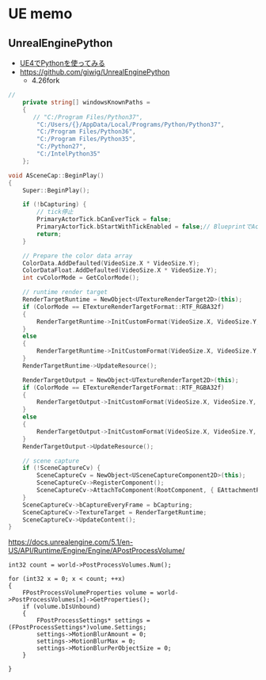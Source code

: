 # UE memo

## UnrealEnginePython
- [UE4でPythonを使ってみる](https://qiita.com/simonritchie/items/58fe6d4d3c411c8c062f)
- https://github.com/giwig/UnrealEnginePython
  - 4.26fork

```cs
// 
    private string[] windowsKnownPaths =
    {
       // "C:/Program Files/Python37",
        "C:/Users/{}/AppData/Local/Programs/Python/Python37",
        "C:/Program Files/Python36",
        "C:/Program Files/Python35",
        "C:/Python27",
        "C:/IntelPython35"
    };
```

```cpp
void ASceneCap::BeginPlay()
{
	Super::BeginPlay();

	if (!bCapturing) {
		// tick停止
		PrimaryActorTick.bCanEverTick = false;
		PrimaryActorTick.bStartWithTickEnabled = false;// BlueprintでActorTickカテゴリにあるフラグ
		return;
	}

	// Prepare the color data array
	ColorData.AddDefaulted(VideoSize.X * VideoSize.Y);
	ColorDataFloat.AddDefaulted(VideoSize.X * VideoSize.Y);
	int cvColorMode = GetColorMode();

	// runtime render target
	RenderTargetRuntime = NewObject<UTextureRenderTarget2D>(this);
	if (ColorMode == ETextureRenderTargetFormat::RTF_RGBA32f)
	{
		RenderTargetRuntime->InitCustomFormat(VideoSize.X, VideoSize.Y, PF_FloatRGBA, false);
	}
	else
	{
		RenderTargetRuntime->InitCustomFormat(VideoSize.X, VideoSize.Y, PF_B8G8R8A8, false);
	}
	RenderTargetRuntime->UpdateResource();

	RenderTargetOutput = NewObject<UTextureRenderTarget2D>(this);
	if (ColorMode == ETextureRenderTargetFormat::RTF_RGBA32f)
	{
		RenderTargetOutput->InitCustomFormat(VideoSize.X, VideoSize.Y, PF_FloatRGBA, false);
	}
	else
	{
		RenderTargetOutput->InitCustomFormat(VideoSize.X, VideoSize.Y, PF_B8G8R8A8, false);
	}
	RenderTargetOutput->UpdateResource();

	// scene capture
	if (!SceneCaptureCv) {
		SceneCaptureCv = NewObject<USceneCaptureComponent2D>(this);
		SceneCaptureCv->RegisterComponent();
		SceneCaptureCv->AttachToComponent(RootComponent, { EAttachmentRule::KeepRelative, false });
	}
	SceneCaptureCv->bCaptureEveryFrame = bCapturing;
	SceneCaptureCv->TextureTarget = RenderTargetRuntime;
	SceneCaptureCv->UpdateContent();
}
```

https://docs.unrealengine.com/5.1/en-US/API/Runtime/Engine/Engine/APostProcessVolume/

    int32 count = world->PostProcessVolumes.Num();

    for (int32 x = 0; x < count; ++x)
    {
        FPostProcessVolumeProperties volume = world->PostProcessVolumes[x]->GetProperties();
        if (volume.bIsUnbound)
        {
            FPostProcessSettings* settings = (FPostProcessSettings*)volume.Settings;
            settings->MotionBlurAmount = 0;
            settings->MotionBlurMax = 0;
            settings->MotionBlurPerObjectSize = 0;
        }

    }